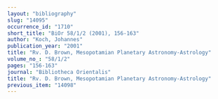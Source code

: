 ```yaml
---
layout: "bibliography"
slug: "14095"
occurrence_id: "1710"
short_title: "BiOr 58/1/2 (2001), 156-163"
author: "Koch, Johannes"
publication_year: "2001"
title: "Rv. D. Brown, Mesopotamian Planetary Astronomy-Astrology"
volume_no_: "58/1/2"
pages: "156-163"
journal: "Bibliotheca Orientalis"
title: "Rv. D. Brown, Mesopotamian Planetary Astronomy-Astrology"
previous_item: "14098"
---
```

